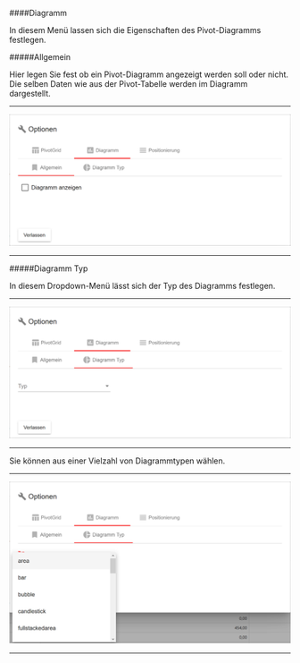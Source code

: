 ####Diagramm

In diesem Menü lassen sich die Eigenschaften des Pivot-Diagramms festlegen.

#####Allgemein

Hier legen Sie fest ob ein Pivot-Diagramm angezeigt werden soll oder nicht. Die selben Daten wie aus der Pivot-Tabelle werden im Diagramm dargestellt.

---
![](/Pictures/Web-Client/Fabrik/Pivot-Ansicht/Optionen/Diagramm/diagramm_1.png)

---

#####Diagramm Typ

In diesem Dropdown-Menü lässt sich der Typ des Diagramms festlegen.

---
![](/Pictures/Web-Client/Fabrik/Pivot-Ansicht/Optionen/Diagramm/diagramm_2.png)

---

Sie können aus einer Vielzahl von Diagrammtypen wählen.

---
![](/Pictures/Web-Client/Fabrik/Pivot-Ansicht/Optionen/Diagramm/diagramm_3.png)

---